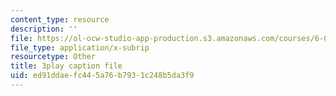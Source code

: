 ```yaml
---
content_type: resource
description: ''
file: https://ol-ocw-studio-app-production.s3.amazonaws.com/courses/6-006-introduction-to-algorithms-fall-2011/ed91ddaefc445a76b7931c248b5da3f9_dU40AvBURDQ.vtt
file_type: application/x-subrip
resourcetype: Other
title: 3play caption file
uid: ed91ddae-fc44-5a76-b793-1c248b5da3f9
---
```


